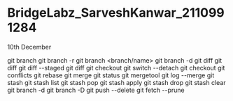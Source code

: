 
# BridgeLabz_SarveshKanwar_2110991284

10th December

git branch 
git branch -r
git branch <branch/name>
git branch -d git diff 
git diff git diff --staged
git diff
git checkout 
git switch --detach
git checkout
git conflicts
git rebase 
git merge
git status
git mergetool
git log --merge
git stash
git stash list 
git stash pop 
git stash apply 
git stash drop 
git stash clear
git branch -d
git branch -D
git push --delete
git fetch --prune
